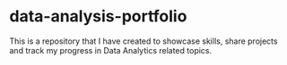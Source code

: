 # data-analysis-portfolio
This is a repository that I have created to showcase skills, share projects and track my progress in Data Analytics related topics.
